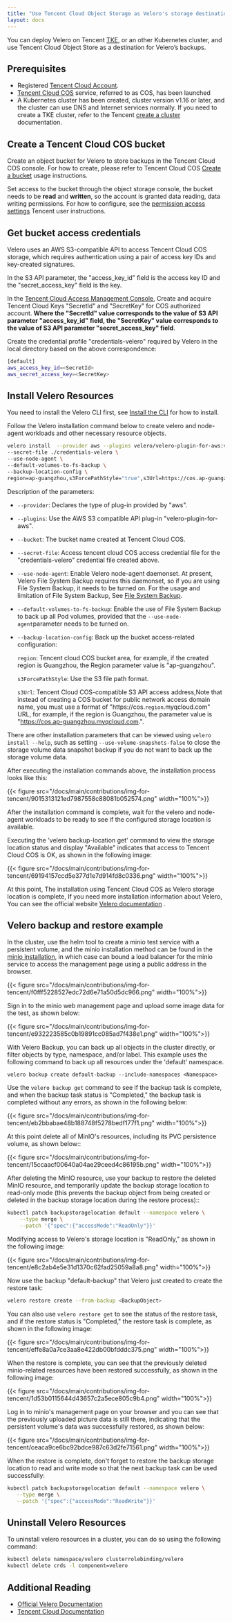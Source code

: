 ```yaml
---
title: "Use Tencent Cloud Object Storage as Velero's storage destination."
layout: docs
---
```



You can deploy Velero on Tencent [TKE](https://cloud.tencent.com/document/product/457), or an other Kubernetes cluster, and use Tencent Cloud Object Store as a destination for Velero’s backups.


## Prerequisites

- Registered [Tencent Cloud Account](https://cloud.tencent.com/register).
-  [Tencent Cloud COS](https://console.cloud.tencent.com/cos) service, referred to as COS, has been launched
- A Kubernetes cluster has been created, cluster version v1.16 or later, and the cluster can use DNS and Internet services normally. If you need to create a TKE cluster, refer to the Tencent [create a cluster](https://cloud.tencent.com/document/product/457/32189) documentation.

## Create a Tencent Cloud COS bucket

Create an object bucket for Velero to store backups in the Tencent Cloud COS console. For how to create, please refer to Tencent Cloud COS [Create a bucket](https://cloud.tencent.com/document/product/436/13309) usage instructions.

Set access to the bucket through the object storage console, the bucket needs to be **read** and **written**, so the account is granted data reading, data writing permissions. For how to configure, see the [permission access settings](https://cloud.tencent.com/document/product/436/13315.E5.8D.95.E4.B8.AA.E6.8E.88.E6.9D.83) Tencent user instructions.

## Get bucket access credentials

Velero uses an AWS S3-compatible API to access Tencent Cloud COS storage, which requires authentication using a pair of access key IDs and key-created signatures.

In the S3 API parameter, the "access_key_id" field is the access key ID and the "secret_access_key" field is the key.

In the [Tencent Cloud Access Management Console](https://console.cloud.tencent.com/cam/capi), Create and acquire  Tencent Cloud Keys "SecretId" and "SecretKey" for  COS authorized account. **Where the "SecretId" value corresponds to the value of S3 API parameter "access_key_id" field, the "SecretKey" value corresponds to the value of S3 API parameter "secret_access_key" field**.

Create the credential profile "credentials-velero" required by Velero in the local directory based on the above correspondence:

```bash
[default]
aws_access_key_id=<SecretId>
aws_secret_access_key=<SecretKey>
```

## Install Velero Resources

You need to install the Velero CLI first, see [Install the CLI](https://velero.io/docs/v1.5/basic-install/#install-the-cli)  for how to install.

Follow the Velero installation command below to create velero and node-agent workloads and other necessary resource objects.

```bash
velero install  --provider aws --plugins velero/velero-plugin-for-aws:v1.1.0 --bucket  <BucketName> \
--secret-file ./credentials-velero \
--use-node-agent \
--default-volumes-to-fs-backup \
--backup-location-config \
region=ap-guangzhou,s3ForcePathStyle="true",s3Url=https://cos.ap-guangzhou.myqcloud.com
```

Description of the parameters:

- `--provider`: Declares the type of plug-in provided by "aws".

- `--plugins`: Use the AWS S3 compatible API plug-in "velero-plugin-for-aws".

- `--bucket`: The bucket name created at Tencent Cloud COS.

- `--secret-file`: Access tencent cloud COS access credential file for the "credentials-velero" credential file created above.

- `--use-node-agent`: Enable Velero node-agent daemonset. At present, Velero File System Backup requires this daemonset, so if you are using File System Backup, it needs to be turned on. For the usage and limitation of File System Backup, See [File System Backup](../file-system-backup.md).

- `--default-volumes-to-fs-backup`: Enable the use of File System Backup to back up all Pod volumes, provided that the `--use-node-agent`parameter needs to be turned on.

- `--backup-location-config`: Back up the bucket access-related configuration:

  `region`: Tencent cloud COS bucket area, for example, if the created region is Guangzhou, the Region parameter value is "ap-guangzhou".

  `s3ForcePathStyle`: Use the S3 file path format.

  `s3Url`: Tencent Cloud COS-compatible S3 API access address,Note that instead of creating a COS bucket for public network access domain name, you must use a format of "https://cos.`region`.myqcloud.com" URL, for example, if the region is Guangzhou, the parameter value is "https://cos.ap-guangzhou.myqcloud.com.".

There are other installation parameters that can be viewed using `velero install --help`, such as setting `--use-volume-snapshots-false`  to close the storage volume data snapshot backup if you do not want to back up the storage volume data.

After executing the installation commands above, the installation process looks like this:

{{< figure src="/docs/main/contributions/img-for-tencent/9015313121ed7987558c88081b052574.png" width="100%">}}

After the installation command is complete, wait for the velero and node-agent workloads to be ready to see if the configured storage location is available.

Executing the 'velero backup-location get' command to view the storage location status and display "Available" indicates that access to Tencent Cloud COS is OK, as shown in the following image:

{{< figure src="/docs/main/contributions/img-for-tencent/69194157ccd5e377d1e7d914fd8c0336.png" width="100%">}}

At this point, The installation using Tencent Cloud COS as Velero storage location is complete, If you need more installation information about Velero, You can see the official website [Velero documentation](https://velero.io/docs/) .

## Velero backup and restore example

In the cluster, use the helm tool to create a minio test service with a persistent volume, and the minio installation method can be found in the [minio installation](https://github.com/minio/charts), in which case can bound a load balancer for the minio service to access the management page using a public address in the browser.

{{< figure src="/docs/main/contributions/img-for-tencent/f0fff5228527edc72d6e71a50d5dc966.png" width="100%">}}

Sign in to the minio web management page and upload some image data for the test, as shown below:

{{< figure src="/docs/main/contributions/img-for-tencent/e932223585c0b19891cc085ad7f438e1.png" width="100%">}}

With Velero Backup, you can back up all objects in the cluster directly, or filter objects by type, namespace, and/or label. This example uses the following command to back up all resources under the 'default' namespace.

```
velero backup create default-backup --include-namespaces <Namespace>
```

Use the `velero backup get` command to see if the backup task is complete, and when the backup task status is "Completed," the backup task is completed without any errors, as shown in the following below:

{{< figure src="/docs/main/contributions/img-for-tencent/eb2bbabae48b188748f5278bedf177f1.png" width="100%">}}

At this point delete all of MinIO's resources, including its PVC persistence volume, as shown below::

{{< figure src="/docs/main/contributions/img-for-tencent/15ccaacf00640a04ae29ceed4c86195b.png" width="100%">}}

After deleting the MinIO resource, use your backup to restore the deleted MinIO resource, and temporarily update the backup storage location to read-only mode (this prevents the backup object from being created or deleted in the backup storage location during the restore process)::

```bash
kubectl patch backupstoragelocation default --namespace velero \
    --type merge \
    --patch '{"spec":{"accessMode":"ReadOnly"}}'

```

Modifying access to Velero's storage location is "ReadOnly," as shown in the following image:

{{< figure src="/docs/main/contributions/img-for-tencent/e8c2ab4e5e31d1370c62fad25059a8a8.png" width="100%">}}

Now use the backup "default-backup" that Velero just created to create the restore task:

```bash
velero restore create --from-backup <BackupObject>
```

You can also use `velero restore get` to see the status of the restore task, and if the restore status is "Completed," the restore task is complete, as shown in the following image:

{{< figure src="/docs/main/contributions/img-for-tencent/effe8a0a7ce3aa8e422db00bfdddc375.png" width="100%">}}

When the restore is complete, you can see that the previously deleted minio-related resources have been restored successfully, as shown in the following image:

{{< figure src="/docs/main/contributions/img-for-tencent/1d53b0115644d43657c2a5ece805c9b4.png" width="100%">}}

Log in to minio's management page on your browser and you can see that the previously uploaded picture data is still there, indicating that the persistent volume's data was successfully restored, as shown below:

{{< figure src="/docs/main/contributions/img-for-tencent/ceaca9ce6bc92bdce987c63d2fe71561.png" width="100%">}}

When the restore is complete, don't forget to restore the backup storage location to read and write mode so that the next backup task can be used successfully:

```bash
kubectl patch backupstoragelocation default --namespace velero \
   --type merge \
   --patch '{"spec":{"accessMode":"ReadWrite"}}'
```



## Uninstall Velero Resources

To uninstall velero resources in a cluster, you can do so using the following command:

```bash
kubectl delete namespace/velero clusterrolebinding/velero
kubectl delete crds -l component=velero
```



## Additional Reading

- [Official Velero Documentation](https://velero.io/docs/)
- [Tencent Cloud Documentation](https://cloud.tencent.com/document/product)
